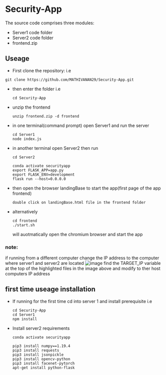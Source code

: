 # Security-App

The source code comprises three modules:
- Server1 code folder
- Server2 code folder
- frontend.zip

## Useage

- First clone the repository: i.e
```
git clone https://github.com/MATHIVANAN29/Security-App.git
```
- then enter the folder i.e
  ```
  cd Security-App
  ```
- unzip the frontend
  ```
  unzip frontend.zip -d frontend
  ```
- in one terminal(command prompt) open Server1 and run the server
  ```
  cd Server1
  node index.js
  ```

- in another terminal open Server2 then run
  ```
  cd Server2

  conda activate securityapp
  export FLASK_APP=app.py
  export FLASK_ENV=development
  flask run --host=0.0.0.0
  
  ```

- then open the browser landingBase to start the app(first page of the app frontend)
  ```
  double click on landingBase.html file in the frontend folder
  ```
- alternatively
  ```
  cd frontend
  ./start.sh
  ```
  will auotmatically open the chromium browser and start the app


### note:
if running from a different computer change the IP address to the computer where server1 and server2 are located
![image](https://github.com/MATHIVANAN29/Security-App/assets/116044651/f72377ba-c6c0-45bd-aa1c-2d16fd2b3870)
find the TARGET_IP variable at the top of the highlighted files in the image above and modify to ther host computers IP address

  

## first time useage installation

- If running for the first time cd into server 1 and install prerequisite i.e
  ```
  cd Security-App
  cd Server1
  npm install
  ```
- Install server2 requirements
  ```
  conda activate securityapp
  
  pip3 install numpy==1.19.4
  pip3 install requests
  pip3 install jsonpickle
  pip3 install opencv-python
  pip3 install facenet-pytorch
  apt-get install python-flask
  ```
